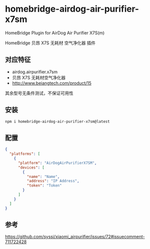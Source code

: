 # homebridge-airdog-air-purifier-x7sm

HomeBridge Plugin for AirDog Air Purifier X7S(m)

HomeBridge 贝昂 X7S 无耗材 空气净化器 插件

## 对应特征
- airdog.airpurifier.x7sm
- 贝昂 X7S 无耗材空气净化器
- http://www.beiangtech.com/product/15

其余型号无条件测试，不保证可用性

## 安装
```bash
npm i homebridge-airdog-air-purifier-x7sm@latest
```

## 配置
```json
{
  "platforms": [
    {
      "platform": "AirDogAirPurifierX7SM",
      "devices": [
        {
          "name": "Name",
          "address": "IP Address",
          "token": "Token"
        }
      ]
    }
  ]
}
```

## 参考
https://github.com/syssi/xiaomi_airpurifier/issues/72#issuecomment-711722428
